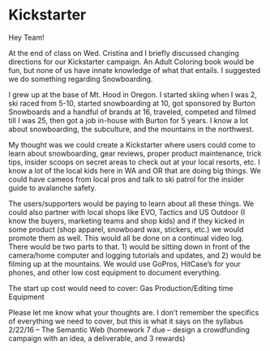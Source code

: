 # Kickstarter

Hey Team!

At the end of class on Wed. Cristina and I briefly discussed changing directions for our Kickstarter campaign. An Adult Coloring book would be fun, but none of us have innate knowledge of what that entails. I suggested we do something regarding Snowboarding. 

I grew up at the base of Mt. Hood in Oregon. I started skiing when I was 2, ski raced from 5-10, started snowboarding at 10, got sponsored by Burton Snowboards and a handful of brands at 16, traveled, competed and filmed till I was 25, then got a job in-house with Burton for 5 years. I know a lot about snowboarding, the subculture, and the mountains in the northwest.

My thought was we could create a Kickstarter where users could come to learn about snowboarding, gear reviews, proper product maintenance, trick tips, insider scoops on secret areas to check out at your local resorts, etc. I know a lot of the local kids here in WA and OR that are doing big things. We could have cameos from local pros and talk to ski patrol for the insider guide to avalanche safety. 

The users/supporters would be paying to learn about all these things. We could also partner with local shops like EVO, Tactics and US Outdoor (I know the buyers, marketing teams and shop kids) and if they kicked in some product (shop apparel, snowboard wax, stickers, etc.) we would promote them as well. This would all be done on a continual video log. There would be two parts to that. 1) would be sitting down in front of the camera/home computer and logging tutorials and updates, and 2) would be filming up at the mountains. We would use GoPros, HitCase’s for your phones, and other low cost equipment to document everything.

The start up cost would need to cover:
Gas
Production/Editing time
Equipment

Please let me know what your thoughts are. I don’t remember the specifics of everything we need to cover, but this is what it says on the syllabus 2/22/16 – The Semantic Web (homework 7 due – design a crowdfunding campaign with an idea, a deliverable, and 3 rewards)

